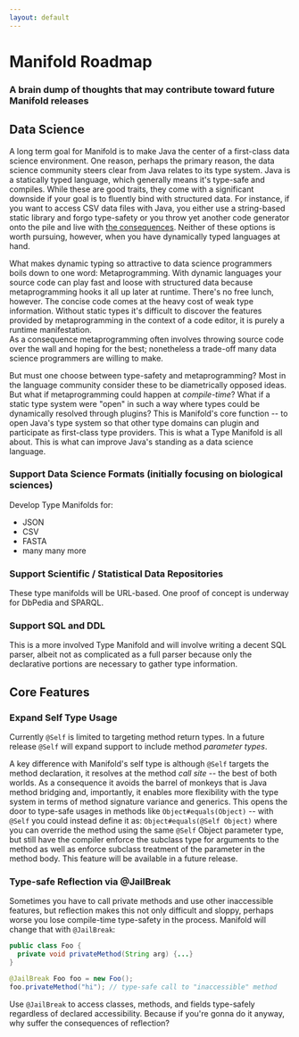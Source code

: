 ```yaml
---
layout: default
---
```


# Manifold Roadmap
### A brain dump of thoughts that may contribute toward future Manifold releases
 
## Data Science 

A long term goal for Manifold is to make Java the center of a first-class data science environment.  One reason,
perhaps the primary reason, the data science community steers clear from Java relates to its type system.  Java is
a statically typed language, which generally means it's type-safe and compiles.  While these are good traits, 
they come with a significant downside if your goal is to fluently bind with structured data.  For instance,
if you want to access CSV data files with Java, you either use a string-based static library and forgo type-safety or 
you throw yet another code generator onto the pile and live with [the consequences](https://jaxenter.com/manifold-code-generators-150738.html).
Neither of these options is worth pursuing, however, when you have dynamically typed languages at hand.  

What makes dynamic typing so attractive to data science programmers boils down to one word: Metaprogramming. With dynamic languages 
your source code can play fast and loose with structured data because metaprogramming hooks it all up later at runtime.  There's 
no free lunch, however.  The concise code comes at the heavy cost of weak type information.  Without static types 
it's difficult to discover the features provided by metaprogramming in the context of a code editor, it is purely a runtime manifestation.  
As a consequence metaprogramming often involves throwing source code over the wall and hoping for the best; 
nonetheless a trade-off many data science programmers are willing to make.

But must one choose between type-safety and metaprogramming?  Most in the language community consider these to be 
diametrically opposed ideas.  But what if metaprogramming could happen at _compile-time_?  What if a static type
system were "open" in such a way where types could be dynamically resolved through plugins?  This is Manifold's 
core function -- to open Java's type system so that other type domains can plugin and participate as first-class
type providers.  This is what a Type Manifold is all about.  This is what can improve Java's standing as a data
science language.

### Support Data Science Formats (initially focusing on biological sciences)
Develop Type Manifolds for:
* JSON
* CSV
* FASTA
* many many more

### Support Scientific / Statistical Data Repositories
These type manifolds will be URL-based.  One proof of concept is underway for DbPedia and SPARQL. 

### Support SQL and DDL
This is a more involved Type Manifold and will involve writing a decent SQL parser, albeit not as complicated as a full
parser because only the declarative portions are necessary to gather type information.
 
## Core Features

### Expand Self Type Usage

Currently `@Self` is limited to targeting method return types.  In a future release `@Self` will expand support 
to include method *parameter types*.

A key difference with Manifold's self type is although `@Self` targets the method declaration, it resolves at the method 
*call site* -- the best of both worlds. As a consequence it avoids the barrel of monkeys that is Java method bridging and, 
importantly, it enables more flexibility with the type system in terms of method signature variance and generics. This 
opens the door to type-safe usages in methods like `Object#equals(Object)` -- with `@Self` you could instead define it as: 
`Object#equals(@Self Object)` where you can override the method using the same `@Self` Object parameter type, but still have 
the compiler enforce the subclass type for arguments to the method as well as enforce subclass treatment of the 
parameter in the method body. This feature will be available in a future release.

### Type-safe Reflection via @JailBreak

Sometimes you have to call private methods and use other inaccessible features, but reflection makes this not 
only difficult and sloppy, perhaps worse you lose compile-time type-safety in the process.  Manifold will 
change that with `@JailBreak`:

```java
public class Foo {
  private void privateMethod(String arg) {...}
}

@JailBreak Foo foo = new Foo();
foo.privateMethod("hi"); // type-safe call to "inaccessible" method
```

Use `@JailBreak` to access classes, methods, and fields type-safely regardless of declared accessibility.  Because if 
you're gonna do it anyway, why suffer the consequences of reflection?
   

